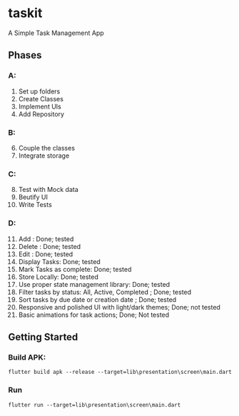 # taskit

A Simple Task Management App

## Phases
### A:
1. Set up folders
2. Create Classes
3. Implement UIs
4. Add Repository

### B:
6. Couple the classes
7. Integrate storage

### C:
8. Test with Mock data
9. Beutify UI
10. Write Tests

### D:
11. Add : Done; tested
12. Delete : Done; tested
13. Edit : Done; tested
14. Display Tasks: Done; tested
15. Mark Tasks as complete: Done; tested
16. Store Locally: Done; tested
17. Use proper state management library: Done; tested
18. Filter tasks by status: All, Active, Completed ; Done;  tested
19. Sort tasks by due date or creation date ; Done; tested
20. Responsive and polished UI with light/dark themes; Done; not tested
21. Basic animations for task actions; Done; Not tested

## Getting Started

### Build APK:
```
flutter build apk --release --target=lib\presentation\screen\main.dart
```
### Run 
```
flutter run --target=lib\presentation\screen\main.dart
```
